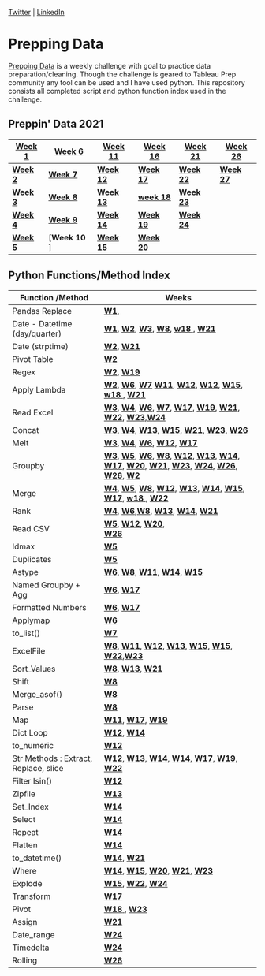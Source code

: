 [Twitter](https://twitter.com/d_kungu)         | [LinkedIn]()

# Prepping Data
[Prepping Data](https://www.preppindata.com/) is a weekly challenge with goal to practice data preparation/cleaning. Though the challenge is geared to Tableau Prep community any tool can be used and I have used python. This repository consists all completed script and python function index used in the challenge.
 

## Preppin' Data 2021


|[Week 1](https://github.com/diana-kungu/Prepping-Data/blob/master/2021/Week%20-%2001/bikes.py)|[**Week 6**](https://github.com/diana-kungu/Prepping-Data/blob/master/2021/Week%20-%2006/pga.py) | [**Week 11**](https://github.com/diana-kungu/Prepping-Data/blob/master/2021/Week%20-%2011/cocktail.py) | [**Week 16**](https://github.com/diana-kungu/Prepping-Data/blob/master/2021/Week%20-%2016/Week%20-%2016.py)| [**Week 21**](https://github.com/diana-kungu/Prepping-Data/blob/master/2021/Week%20-%2021/Week-%2021.py)|  [**Week 26**](https://github.com/diana-kungu/Prepping-Data/tree/master/2021/Week%20-%2026)|
| --- | --- | --- | --- | --- | --- |
|[**Week 2**](https://github.com/diana-kungu/Prepping-Data/blob/master/2021/Week%20-%2002/bike_sales.py)|[**Week 7**](https://github.com/diana-kungu/Prepping-Data/blob/master/2021/Week%20-%2007/vegan.py) |[**Week 12**](https://github.com/diana-kungu/Prepping-Data/blob/master/2021/Week%20-%2012/tourism.py) | [**Week 17**](https://github.com/diana-kungu/Prepping-Data/blob/master/2021/Week%20-%2017/timesheet.py) |[**Week 22**](https://github.com/diana-kungu/Prepping-Data/blob/master/2021/Week%20-%2022/Week%20-22.py)| [**Week 27**](https://github.com/diana-kungu/Prepping-Data/tree/master/2021/Week%20-%2027)|
|[**Week 3**](https://github.com/diana-kungu/Prepping-Data/blob/master/2021/Week%20-%2003/bikes_w3_2021.py)|[**Week 8**](https://github.com/diana-kungu/Prepping-Data/blob/master/2021/Week%20-%2008/karaoke.py) | [**Week 13**](https://github.com/diana-kungu/Prepping-Data/blob/master/2021/Week%20-%2013/pl.py) | [**week 18** ](https://github.com/diana-kungu/Prepping-Data/blob/master/2021/Week%20-%2018/prep-air.py)|[**Week 23**](https://github.com/diana-kungu/Prepping-Data/tree/master/2021/Week%20-%2023) |
|[**Week 4**](https://github.com/diana-kungu/Prepping-Data/blob/master/2021/Week%20-%2004/bikes_targets.py)| [**Week 9**]() |[**Week 14**](https://github.com/diana-kungu/Prepping-Data/blob/master/2021/Week%20-%2014/flights.py) | [**Week 19**](https://github.com/diana-kungu/Prepping-Data/blob/master/2021/Week%20-%2019/Week%20-19.py)|[**Week 24**](https://github.com/diana-kungu/Prepping-Data/tree/master/2021/Week%20-%2024)|
|[**Week 5**](https://github.com/diana-kungu/Prepping-Data/blob/master/2021/Week%20-%2005/duplicates.py)|[**Week 10** ]| [**Week 15**](https://github.com/diana-kungu/Prepping-Data/blob/master/2021/Week%20-%2015/restaurant.py) | [**Week 20**](https://github.com/diana-kungu/Prepping-Data/blob/master/2021/Week%20-%2020/Week-20.py) | 


 
## Python Functions/Method Index


| **Function /Method** | **Weeks**|
| --- | --- |
| Pandas Replace | [**W1**](https://github.com/diana-kungu/Prepping-Data/blob/master/2021/Week%20-%2001/bikes.py),  |
| Date - Datetime (day/quarter)|  [**W1**](https://github.com/diana-kungu/Prepping-Data/blob/master/2021/Week%20-%2001/bikes.py), [**W2**](https://github.com/diana-kungu/Prepping-Data/blob/master/2021/Week%20-%2002/bike_sales.py), [**W3**](https://github.com/diana-kungu/Prepping-Data/blob/master/2021/Week%20-%2003/bikes_w3_2021.py), [**W8**](https://github.com/diana-kungu/Prepping-Data/blob/master/2021/Week%20-%2008/karaoke.py), [**w18** ](https://github.com/diana-kungu/Prepping-Data/blob/master/2021/Week%20-%2018/prep-air.py), [**W21**](https://github.com/diana-kungu/Prepping-Data/blob/master/2021/Week%20-%2021/Week-%2021.py)|
| Date (strptime) | [**W2**](https://github.com/diana-kungu/Prepping-Data/blob/master/2021/Week%20-%2002/bike_sales.py), [**W21**](https://github.com/diana-kungu/Prepping-Data/blob/master/2021/Week%20-%2021/Week-%2021.py)|
| Pivot Table | [**W2**](https://github.com/diana-kungu/Prepping-Data/blob/master/2021/Week%20-%2002/bike_sales.py) |
| Regex | [**W2**](https://github.com/diana-kungu/Prepping-Data/blob/master/2021/Week%20-%2002/bike_sales.py), [**W19**](https://github.com/diana-kungu/Prepping-Data/blob/master/2021/Week%20-%2019/Week%20-19.py)|
| Apply Lambda| [**W2**](https://github.com/diana-kungu/Prepping-Data/blob/master/2021/Week%20-%2002/bike_sales.py), [**W6**](https://github.com/diana-kungu/Prepping-Data/blob/master/2021/Week%20-%2006/pga.py), [**W7**](https://github.com/diana-kungu/Prepping-Data/blob/master/2021/Week%20-%2007/vegan.py) [**W11**](https://github.com/diana-kungu/Prepping-Data/blob/master/2021/Week%20-%2011/cocktail.py), [**W12**](https://github.com/diana-kungu/Prepping-Data/blob/master/2021/Week%20-%2011/cocktail.py), [**W12**](https://github.com/diana-kungu/Prepping-Data/blob/master/2021/Week%20-%2012/tourism.py), [**W15**](https://github.com/diana-kungu/Prepping-Data/blob/master/2021/Week%20-%2015/restaurant.py), [**w18** ](https://github.com/diana-kungu/Prepping-Data/blob/master/2021/Week%20-%2018/prep-air.py), [**W21**](https://github.com/diana-kungu/Prepping-Data/blob/master/2021/Week%20-%2021/Week-%2021.py)|
| Read Excel | [**W3**](https://github.com/diana-kungu/Prepping-Data/blob/master/2021/Week%20-%2003/bikes_w3_2021.py), [**W4**](https://github.com/diana-kungu/Prepping-Data/blob/master/2021/Week%20-%2004/bikes_targets.py), [**W6**](https://github.com/diana-kungu/Prepping-Data/blob/master/2021/Week%20-%2006/pga.py), [**W7**](https://github.com/diana-kungu/Prepping-Data/blob/master/2021/Week%20-%2007/vegan.py), [**W17**](https://github.com/diana-kungu/Prepping-Data/blob/master/2021/Week%20-%2017/timesheet.py), [**W19**](https://github.com/diana-kungu/Prepping-Data/blob/master/2021/Week%20-%2019/Week%20-19.py), [**W21**](https://github.com/diana-kungu/Prepping-Data/blob/master/2021/Week%20-%2021/Week-%2021.py), [**W22**](https://github.com/diana-kungu/Prepping-Data/blob/master/2021/Week%20-%2022/Week%20-22.py), [**W23**](https://github.com/diana-kungu/Prepping-Data/blob/master/2021/Week%20-%2023/Week-23.py),[**W24**](https://github.com/diana-kungu/Prepping-Data/blob/master/2021/Week%20-%2024/Week-24.py) |
| Concat | [**W3**](https://github.com/diana-kungu/Prepping-Data/blob/master/2021/Week%20-%2003/bikes_w3_2021.py), [**W4**](https://github.com/diana-kungu/Prepping-Data/blob/master/2021/Week%20-%2004/bikes_targets.py), [**W13**](https://github.com/diana-kungu/Prepping-Data/blob/master/2021/Week%20-%2013/pl.py), [**W15**](https://github.com/diana-kungu/Prepping-Data/blob/master/2021/Week%20-%2015/restaurant.py), [**W21**](https://github.com/diana-kungu/Prepping-Data/blob/master/2021/Week%20-%2021/Week-%2021.py), [**W23**](https://github.com/diana-kungu/Prepping-Data/blob/master/2021/Week%20-%2023/Week-23.py), [**W26**](https://github.com/diana-kungu/Prepping-Data/blob/master/2021/Week%20-%2026/Week-26.py)|
| Melt | [**W3**](https://github.com/diana-kungu/Prepping-Data/blob/master/2021/Week%20-%2003/bikes_w3_2021.py), [**W4**](https://github.com/diana-kungu/Prepping-Data/blob/master/2021/Week%20-%2004/bikes_targets.py), [**W6**](https://github.com/diana-kungu/Prepping-Data/blob/master/2021/Week%20-%2006/pga.py), [**W12**](https://github.com/diana-kungu/Prepping-Data/blob/master/2021/Week%20-%2012/tourism.py), [**W17**](https://github.com/diana-kungu/Prepping-Data/blob/master/2021/Week%20-%2017/timesheet.py)|
| Groupby | [**W3**](https://github.com/diana-kungu/Prepping-Data/blob/master/2021/Week%20-%2003/bikes_w3_2021.py), [**W5**](https://github.com/diana-kungu/Prepping-Data/blob/master/2021/Week%20-%2005/duplicates.py), [**W6**](https://github.com/diana-kungu/Prepping-Data/blob/master/2021/Week%20-%2006/pga.py), [**W8**](https://github.com/diana-kungu/Prepping-Data/blob/master/2021/Week%20-%2008/karaoke.py), [**W12**](https://github.com/diana-kungu/Prepping-Data/blob/master/2021/Week%20-%2012/tourism.py), [**W13**](https://github.com/diana-kungu/Prepping-Data/blob/master/2021/Week%20-%2013/pl.py), [**W14**](https://github.com/diana-kungu/Prepping-Data/blob/master/2021/Week%20-%2014/flights.py), [**W17**](https://github.com/diana-kungu/Prepping-Data/blob/master/2021/Week%20-%2017/timesheet.py), [**W20**](https://github.com/diana-kungu/Prepping-Data/blob/master/2021/Week%20-%2020/Week-20.py), [**W21**](https://github.com/diana-kungu/Prepping-Data/blob/master/2021/Week%20-%2021/Week-%2021.py), [**W23**](https://github.com/diana-kungu/Prepping-Data/blob/master/2021/Week%20-%2023/Week-23.py), [**W24**](https://github.com/diana-kungu/Prepping-Data/blob/master/2021/Week%20-%2024/Week-24.py), [**W26**](https://github.com/diana-kungu/Prepping-Data/blob/master/2021/Week%20-%2026/Week-26.py), [**W26**](https://github.com/diana-kungu/Prepping-Data/blob/master/2021/Week%20-%2026/Week-26.py), [**W2**](https://github.com/diana-kungu/Prepping-Data/blob/master/2021/Week%20-%2026/Week-26.py)|
| Merge | [**W4**](https://github.com/diana-kungu/Prepping-Data/blob/master/2021/Week%20-%2004/bikes_targets.py), [**W5**](https://github.com/diana-kungu/Prepping-Data/blob/master/2021/Week%20-%2005/duplicates.py), [**W8**](https://github.com/diana-kungu/Prepping-Data/blob/master/2021/Week%20-%2008/karaoke.py), [**W12**](https://github.com/diana-kungu/Prepping-Data/blob/master/2021/Week%20-%2012/tourism.py), [**W13**](https://github.com/diana-kungu/Prepping-Data/blob/master/2021/Week%20-%2013/pl.py), [**W14**](https://github.com/diana-kungu/Prepping-Data/blob/master/2021/Week%20-%2014/flights.py), [**W15**](https://github.com/diana-kungu/Prepping-Data/blob/master/2021/Week%20-%2015/restaurant.py), [**W17**](https://github.com/diana-kungu/Prepping-Data/blob/master/2021/Week%20-%2017/timesheet.py), [**w18** ](https://github.com/diana-kungu/Prepping-Data/blob/master/2021/Week%20-%2018/prep-air.py), [**W22**](https://github.com/diana-kungu/Prepping-Data/blob/master/2021/Week%20-%2022/Week%20-22.py) |
| Rank | [**W4**](https://github.com/diana-kungu/Prepping-Data/blob/master/2021/Week%20-%2004/bikes_targets.py), [**W6**](https://github.com/diana-kungu/Prepping-Data/blob/master/2021/Week%20-%2006/pga.py),[**W8**](https://github.com/diana-kungu/Prepping-Data/blob/master/2021/Week%20-%2008/karaoke.py), [**W13**](https://github.com/diana-kungu/Prepping-Data/blob/master/2021/Week%20-%2013/pl.py), [**W14**](https://github.com/diana-kungu/Prepping-Data/blob/master/2021/Week%20-%2014/flights.py), [**W21**](https://github.com/diana-kungu/Prepping-Data/blob/master/2021/Week%20-%2021/Week-%2021.py) |
| Read CSV | [**W5**](https://github.com/diana-kungu/Prepping-Data/blob/master/2021/Week%20-%2005/duplicates.py), [**W12**](https://github.com/diana-kungu/Prepping-Data/blob/master/2021/Week%20-%2012/tourism.py), [**W20**](https://github.com/diana-kungu/Prepping-Data/blob/master/2021/Week%20-%2020/Week-20.py), <br> [**W26**](https://github.com/diana-kungu/Prepping-Data/blob/master/2021/Week%20-%2026/Week-26.py) |
| Idmax | [**W5**](https://github.com/diana-kungu/Prepping-Data/blob/master/2021/Week%20-%2005/duplicates.py) |
| Duplicates | [**W5**](https://github.com/diana-kungu/Prepping-Data/blob/master/2021/Week%20-%2005/duplicates.py)|
| Astype | [**W6**](https://github.com/diana-kungu/Prepping-Data/blob/master/2021/Week%20-%2006/pga.py), [**W8**](https://github.com/diana-kungu/Prepping-Data/blob/master/2021/Week%20-%2008/karaoke.py), [**W11**](https://github.com/diana-kungu/Prepping-Data/blob/master/2021/Week%20-%2011/cocktail.py), [**W14**](https://github.com/diana-kungu/Prepping-Data/blob/master/2021/Week%20-%2014/flights.py), [**W15**](https://github.com/diana-kungu/Prepping-Data/blob/master/2021/Week%20-%2015/restaurant.py)|
| Named Groupby + Agg | [**W6**](https://github.com/diana-kungu/Prepping-Data/blob/master/2021/Week%20-%2006/pga.py), [**W17**](https://github.com/diana-kungu/Prepping-Data/blob/master/2021/Week%20-%2017/timesheet.py) |
| Formatted Numbers | [**W6**](https://github.com/diana-kungu/Prepping-Data/blob/master/2021/Week%20-%2006/pga.py), [**W17**](https://github.com/diana-kungu/Prepping-Data/blob/master/2021/Week%20-%2017/timesheet.py) |
| Applymap | [**W6**](https://github.com/diana-kungu/Prepping-Data/blob/master/2021/Week%20-%2006/pga.py) |
| to_list() | [**W7**](https://github.com/diana-kungu/Prepping-Data/blob/master/2021/Week%20-%2007/vegan.py) |
| ExcelFile | [**W8**](https://github.com/diana-kungu/Prepping-Data/blob/master/2021/Week%20-%2008/karaoke.py), [**W11**](https://github.com/diana-kungu/Prepping-Data/blob/master/2021/Week%20-%2011/cocktail.py), [**W12**](https://github.com/diana-kungu/Prepping-Data/blob/master/2021/Week%20-%2011/cocktail.py), [**W13**](https://github.com/diana-kungu/Prepping-Data/blob/master/2021/Week%20-%2013/pl.py), [**W15**](https://github.com/diana-kungu/Prepping-Data/blob/master/2021/Week%20-%2015/restaurant.py), [**W15**](https://github.com/diana-kungu/Prepping-Data/blob/master/2021/Week%20-%2015/restaurant.py), [**W22**](https://github.com/diana-kungu/Prepping-Data/blob/master/2021/Week%20-%2022/Week%20-22.py),[**W23**](https://github.com/diana-kungu/Prepping-Data/blob/master/2021/Week%20-%2023/Week-23.py)|
| Sort_Values |[**W8**](https://github.com/diana-kungu/Prepping-Data/blob/master/2021/Week%20-%2008/karaoke.py), [**W13**](https://github.com/diana-kungu/Prepping-Data/blob/master/2021/Week%20-%2013/pl.py), [**W21**](https://github.com/diana-kungu/Prepping-Data/blob/master/2021/Week%20-%2021/Week-%2021.py) |
| Shift | [**W8**](https://github.com/diana-kungu/Prepping-Data/blob/master/2021/Week%20-%2008/karaoke.py) |
| Merge_asof() | [**W8**](https://github.com/diana-kungu/Prepping-Data/blob/master/2021/Week%20-%2008/karaoke.py)|
| Parse | [**W8**](https://github.com/diana-kungu/Prepping-Data/blob/master/2021/Week%20-%2008/karaoke.py) |
| Map | [**W11**](https://github.com/diana-kungu/Prepping-Data/blob/master/2021/Week%20-%2011/cocktail.py), [**W17**](https://github.com/diana-kungu/Prepping-Data/blob/master/2021/Week%20-%2017/timesheet.py), [**W19**](https://github.com/diana-kungu/Prepping-Data/blob/master/2021/Week%20-%2019/Week%20-19.py)|
| Dict Loop | [**W12**](https://github.com/diana-kungu/Prepping-Data/blob/master/2021/Week%20-%2011/cocktail.py), [**W14**](https://github.com/diana-kungu/Prepping-Data/blob/master/2021/Week%20-%2014/flights.py) |
| to_numeric | [**W12**](https://github.com/diana-kungu/Prepping-Data/blob/master/2021/Week%20-%2012/tourism.py) |
| Str Methods : Extract, Replace, slice| [**W12**](https://github.com/diana-kungu/Prepping-Data/blob/master/2021/Week%20-%2012/tourism.py), [**W13**](https://github.com/diana-kungu/Prepping-Data/blob/master/2021/Week%20-%2013/pl.py), [**W14**](https://github.com/diana-kungu/Prepping-Data/blob/master/2021/Week%20-%2014/flights.py), [**W14**](https://github.com/diana-kungu/Prepping-Data/blob/master/2021/Week%20-%2014/flights.py), [**W17**](https://github.com/diana-kungu/Prepping-Data/blob/master/2021/Week%20-%2017/timesheet.py), [**W19**](https://github.com/diana-kungu/Prepping-Data/blob/master/2021/Week%20-%2019/Week%20-19.py), [**W22**](https://github.com/diana-kungu/Prepping-Data/blob/master/2021/Week%20-%2022/Week%20-22.py)|
| Filter Isin() | [**W12**](https://github.com/diana-kungu/Prepping-Data/blob/master/2021/Week%20-%2012/tourism.py)|
| Zipfile | [**W13**](https://github.com/diana-kungu/Prepping-Data/blob/master/2021/Week%20-%2013/pl.py) |
| Set_Index | [**W14**](https://github.com/diana-kungu/Prepping-Data/blob/master/2021/Week%20-%2014/flights.py) |
| Select | [**W14**](https://github.com/diana-kungu/Prepping-Data/blob/master/2021/Week%20-%2014/flights.py) |
| Repeat | [**W14**](https://github.com/diana-kungu/Prepping-Data/blob/master/2021/Week%20-%2014/flights.py) |
| Flatten | [**W14**](https://github.com/diana-kungu/Prepping-Data/blob/master/2021/Week%20-%2014/flights.py) |
| to_datetime() | [**W14**](https://github.com/diana-kungu/Prepping-Data/blob/master/2021/Week%20-%2014/flights.py), [**W21**](https://github.com/diana-kungu/Prepping-Data/blob/master/2021/Week%20-%2021/Week-%2021.py)|
| Where | [**W14**](https://github.com/diana-kungu/Prepping-Data/blob/master/2021/Week%20-%2014/flights.py), [**W15**](https://github.com/diana-kungu/Prepping-Data/blob/master/2021/Week%20-%2015/restaurant.py), [**W20**](https://github.com/diana-kungu/Prepping-Data/blob/master/2021/Week%20-%2020/Week-20.py), [**W21**](https://github.com/diana-kungu/Prepping-Data/blob/master/2021/Week%20-%2021/Week-%2021.py), [**W23**](https://github.com/diana-kungu/Prepping-Data/blob/master/2021/Week%20-%2023/Week-23.py) |
| Explode | [**W15**](https://github.com/diana-kungu/Prepping-Data/blob/master/2021/Week%20-%2015/restaurant.py), [**W22**](https://github.com/diana-kungu/Prepping-Data/blob/master/2021/Week%20-%2022/Week%20-22.py), [**W24**](https://github.com/diana-kungu/Prepping-Data/blob/master/2021/Week%20-%2024/Week-24.py) |
| Transform | [**W17**](https://github.com/diana-kungu/Prepping-Data/blob/master/2021/Week%20-%2017/timesheet.py) |
| Pivot | [**W18** ](https://github.com/diana-kungu/Prepping-Data/blob/master/2021/Week%20-%2018/prep-air.py), [**W23**](https://github.com/diana-kungu/Prepping-Data/blob/master/2021/Week%20-%2023/Week-23.py) |
| Assign| [**W21**](https://github.com/diana-kungu/Prepping-Data/blob/master/2021/Week%20-%2021/Week-%2021.py) |
|Date_range| [**W24**](https://github.com/diana-kungu/Prepping-Data/blob/master/2021/Week%20-%2024/Week-24.py)|
|Timedelta|[**W24**](https://github.com/diana-kungu/Prepping-Data/blob/master/2021/Week%20-%2024/Week-24.py)|
|Rolling| [**W26**](https://github.com/diana-kungu/Prepping-Data/blob/master/2021/Week%20-%2026/Week-26.py)|








